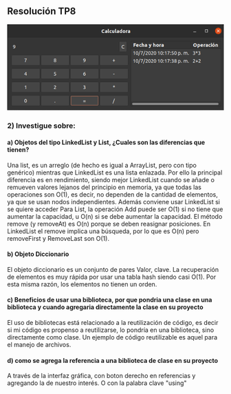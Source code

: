 ## Resolución TP8
![Calculadora en GTK](./Calculadora.png)

### 2) Investigue sobre:
#### 	a) Objetos del tipo LinkedList y List, ¿Cuales son las diferencias que tienen?
Una list, es un arreglo (de hecho es igual a ArrayList, pero con tipo genérico) mientras que LinkedList es una lista enlazada. Por ello la principal diferencia es en rendimiento, siendo mejor LinkedList cuando se añade o remueven valores lejanos del principio en memoria, ya que todas las operaciones son O(1), es decir, no dependen de la cantidad de elementos, ya que se usan nodos independientes. Además conviene usar LinkedList si se quiere acceder 
Para List, la operación Add puede ser O(1) si no tiene que aumentar la capacidad, u O(n) si se debe aumentar la capacidad. El método remove (y removeAt) es O(n) porque se deben reasignar posiciones. 
En LinkedList el remove implica una búsqueda, por lo que es O(n) pero removeFirst y RemoveLast son O(1).

#### 	b) Objeto Diccionario

El objeto diccionario es un conjunto de pares Valor, clave. La recuperación de elementos es muy rápida por usar una tabla hash siendo casi O(1). Por esta misma razón, los elementos no tienen un orden.

#### 	c) Beneficios de usar una biblioteca, por que pondria una clase en una biblioteca y cuando agregaria 	directamente la clase en su proyecto

El uso de bibliotecas está relacionado a la reutilización de código, es decir si mi código es propenso a reutilizarse, lo pondría en una biblioteca, sino directamente como clase. 
Un ejemplo de código reutilizable es aquel para el manejo de archivos.

#### 	d) como se agrega la referencia a una biblioteca de clase en su proyecto

A través de la interfaz gráfica, con boton derecho en referencias y agregando la de nuestro interés. O con la palabra clave "using"

